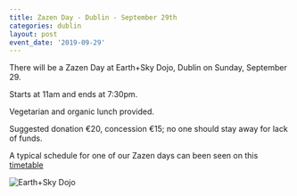 ```yaml
---
title: Zazen Day - Dublin - September 29th
categories: dublin
layout: post
event_date: '2019-09-29'
---
```


There will be a Zazen Day at Earth+Sky Dojo, Dublin on Sunday, September 29. 

Starts at 11am and ends at 7:30pm. 

Vegetarian and organic lunch provided. 

Suggested donation €20, concession €15; no one should stay away for lack of funds.

A typical schedule for one of our Zazen days can been seen on this [timetable](http://www.zenireland.com/img/Typical_Timetable_for_Zazen_Day.png)

![Earth+Sky Dojo](http://www.zenireland.com/img/E+S-dojo-square.jpg)